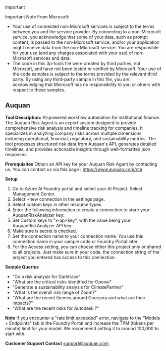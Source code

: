 > [!IMPORTANT]
> Important Note From Microsoft:
> * Your use of connected non-Microsoft services is subject to the terms between you and the service provider. By connecting to a non-Microsoft service, you acknowledge that some of your data, such as prompt content, is passed to the non-Microsoft service, and/or your application might receive data from the non-Microsoft service. You are responsible for your use (and any charges associated with your use) of non-Microsoft services and data.
> * The code in this 3p-tools file were created by third parties, not Microsoft, and have not been tested or verified by Microsoft. Your use of the code samples is subject to the terms provided by the relevant third party. By using any third-party sample in this file, you are acknowledging that Microsoft has no responsibility to you or others with respect to these samples.

## Auquan

**Tool Description:**
AI-powered workflow automation for institutional finance. 
The Auquan Risk Agent is an expert system designed to provide comprehensive risk analysis and timeline tracking for companies. It specializes in analyzing company risks across multiple dimensions including operational, financial, regulatory, and sustainability metrics. The tool processes structured risk data from Auquan's API, generates detailed timelines, and provides actionable insights through well-formatted json responses.

**Prerequisites**
Obtain an API key for your Auquan Risk Agent by contacting us.
You can contact us via this page : https://www.auquan.com/cta


**Setup**
1. Go to Azure AI Foundry portal and select your AI Project. Select Management Center.
2. Select +new connection in the settings page.
3. Select custom keys in other resource types.
4. Enter the following information to create a connection to store your AuquanRiskAnalyzer key:
5. Set Custom keys to "x-api-key", with the value being your AuquanRiskAnalyzer API key.
6. Make sure is secret is checked.
7. Set the connection name to your connection name. You use this connection name in your sample code or Foundry Portal later.
8. For the Access setting, you can choose either this project only or shared to all projects. Just make sure in your code, the connection string of the project you entered has access to this connection.

**Sample Queries**

- "Do a risk analysis for Darktrace"
- "What are the critical risks identified for Openai"
- "Generate a sustainability analysis for ClimatePartner"
- "What is the overall risk range of Zoom?"
- "What are the recent themes around Coursera and what are their impacts?"
- "What are the recent risks for Autodesk ?"

**Note** 
If you encounter a "rate limit exceeded" error, navigate to the "Models + Endpoints" tab in the Foundry Portal and increase the TPM (tokens per minute) limit for your model. We recommend setting it to around 100,000 to start with.


**Customer Support Contact**
support@auquan.com

